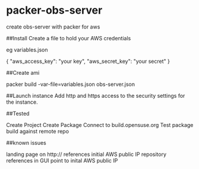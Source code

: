 # packer-obs-server
create obs-server with packer for aws

##Install
Create a file to hold your AWS credentials

eg variables.json

{
  "aws_access_key": "your key",
  "aws_secret_key": "your secret"
}

##Create ami

packer build -var-file=variables.json obs-server.json

##Launch instance
Add http and https access to the security settings for the instance.

##Tested

Create Project
Create Package
Connect to build.opensuse.org
Test package build against remote repo

##known issues

landing page on http:// references initial AWS public IP
repository references in GUI point to inital AWS public IP


